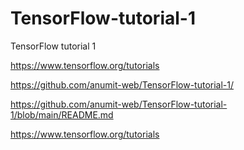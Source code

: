 # TensorFlow-tutorial-1
TensorFlow tutorial 1            

https://www.tensorflow.org/tutorials

https://github.com/anumit-web/TensorFlow-tutorial-1/

https://github.com/anumit-web/TensorFlow-tutorial-1/blob/main/README.md

https://www.tensorflow.org/tutorials




